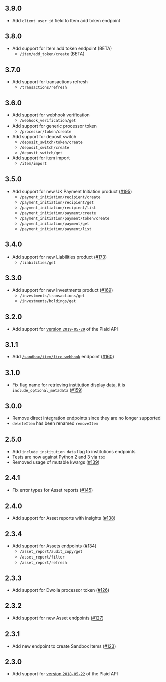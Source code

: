 
## 3.9.0

- Add `client_user_id` field to Item add token endpoint

## 3.8.0

- Add support for Item add token endpoint (BETA)
  - `/item/add_token/create` (BETA)

## 3.7.0

- Add support for transactions refresh
  - `/transactions/refresh`

## 3.6.0

- Add support for webhook verification
  - `/webhook_verification/get`
- Add support for generic processor token
  - `/processor/token/create`
- Add support for deposit switch
  - `/deposit_switch/token/create`
  - `/deposit_switch/create`
  - `/deposit_switch/get`
- Add support for item import
  - `/item/import`

## 3.5.0

- Add support for new UK Payment Initiation product ([#195](https://github.com/plaid/plaid-python/pull/195))
  - `/payment_initiation/recipient/create`
  - `/payment_initiation/recipient/get`
  - `/payment_initiation/recipient/list`
  - `/payment_initiation/payment/create`
  - `/payment_initiation/payment/token/create`
  - `/payment_initiation/payment/get`
  - `/payment_initiation/payment/list`

## 3.4.0

- Add support for new Liabilities product ([#173](https://github.com/plaid/plaid-python/pull/173))
  - `/liabilities/get`

## 3.3.0

- Add support for new Investments product ([#169](https://github.com/plaid/plaid-python/pull/169))
  - `/investments/transactions/get`
  - `/investments/holdings/get`

## 3.2.0

- Add support for [version `2019-05-29`](https://plaid.com/docs/api-upgrades/) of the Plaid API

## 3.1.1

- Add [`/sandbox/item/fire_webhook`][docs-sandbox-item-fire-webhook] endpoint ([#160](https://github.com/plaid/plaid-python/pull/160))

## 3.1.0

- Fix flag name for retrieving institution display data, it is `include_optional_metadata` ([#159](https://github.com/plaid/plaid-python/pull/159))

## 3.0.0

- Remove direct integration endpoints since they are no longer supported
- `deleteItem` has been renamed `removeItem`

## 2.5.0

- Add `include_institution_data` flag to institutions endpoints
- Tests are now against Python 2 and 3 via `tox`
- Removed usage of mutable kwargs ([#139](https://github.com/plaid/plaid-python/pull/139))

## 2.4.1

- Fix error types for Asset reports ([#145](https://github.com/plaid/plaid-python/pull/145))

## 2.4.0

- Add support for Asset reports with insights ([#138](https://github.com/plaid/plaid-python/pull/138))

## 2.3.4

- Add support for Assets endpoints ([#134](https://github.com/plaid/plaid-python/pull/134))
  - `/asset_report/audit_copy/get`
  - `/asset_report/filter`
  - `/asset_report/refresh`

## 2.3.3

- Add support for Dwolla processor token ([#126](https://github.com/plaid/plaid-python/pull/126))

## 2.3.2

- Add support for new Asset endpoints ([#127](https://github.com/plaid/plaid-python/pull/127))

## 2.3.1

- Add new endpoint to create Sandbox Items ([#123](https://github.com/plaid/plaid-python/pull/123))

## 2.3.0

- Add support for [version `2018-05-22`](https://plaid.com/docs/api-upgrades/) of the Plaid API

[docs-sandbox-item-fire-webhook]: https://plaid.com/docs/#firing-webhooks

